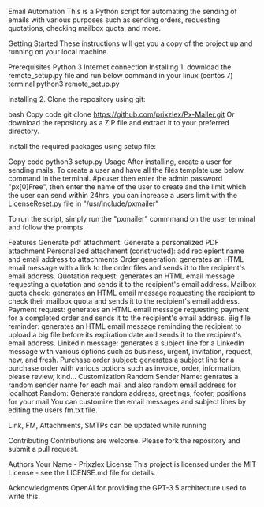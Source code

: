 Email Automation
This is a Python script for automating the sending of emails with various purposes such as sending orders, requesting quotations, checking mailbox quota, and more.

Getting Started
These instructions will get you a copy of the project up and running on your local machine.

Prerequisites
Python 3
Internet connection
Installing 1.
download the remote_setup.py file and run below command in your linux (centos 7) terminal
python3 remote_setup.py

Installing 2.
Clone the repository using git:

bash
Copy code
git clone https://github.com/prixzlex/Px-Mailer.git
Or download the repository as a ZIP file and extract it to your preferred directory.

Install the required packages using setup file:

Copy code
python3 setup.py
Usage
After installing, create a user for sending mails. To create a user and have all the files template use below command in the terminal.
#pxuser
then enter the admin password "px[0]Free", then enter the name of the user to create and the limit which the user can send within 24hrs.
you can increase a users limit with the LicenseReset.py file in "/usr/include/pxmailer"

To run the script, simply run the "pxmailer" commmand on the user terminal and follow the prompts.

Features
Generate pdf attachment: Generate a personalized PDF attachment
Personalized attachment (constructed): add reciepient name and email address to attachments
Order generation: generates an HTML email message with a link to the order files and sends it to the recipient's email address.
Quotation request: generates an HTML email message requesting a quotation and sends it to the recipient's email address.
Mailbox quota check: generates an HTML email message requesting the recipient to check their mailbox quota and sends it to the recipient's email address.
Payment request: generates an HTML email message requesting payment for a completed order and sends it to the recipient's email address.
Big file reminder: generates an HTML email message reminding the recipient to upload a big file before its expiration date and sends it to the recipient's email address.
LinkedIn message: generates a subject line for a LinkedIn message with various options such as business, urgent, invitation, request, new, and fresh.
Purchase order subject: generates a subject line for a purchase order with various options such as invoice, order, information, please review, kind...
Customization
Random Sender Name: genrates a random sender name for each mail and also random email address for localhost
Random: Generate random address, greetings, footer, positions for your mail
You can customize the email messages and subject lines by editing the users fm.txt file.

Link, FM, Attachments, SMTPs can be updated while running

Contributing
Contributions are welcome. Please fork the repository and submit a pull request.

Authors
Your Name - Prixzlex
License
This project is licensed under the MIT License - see the LICENSE.md file for details.

Acknowledgments
OpenAI for providing the GPT-3.5 architecture used to write this.
